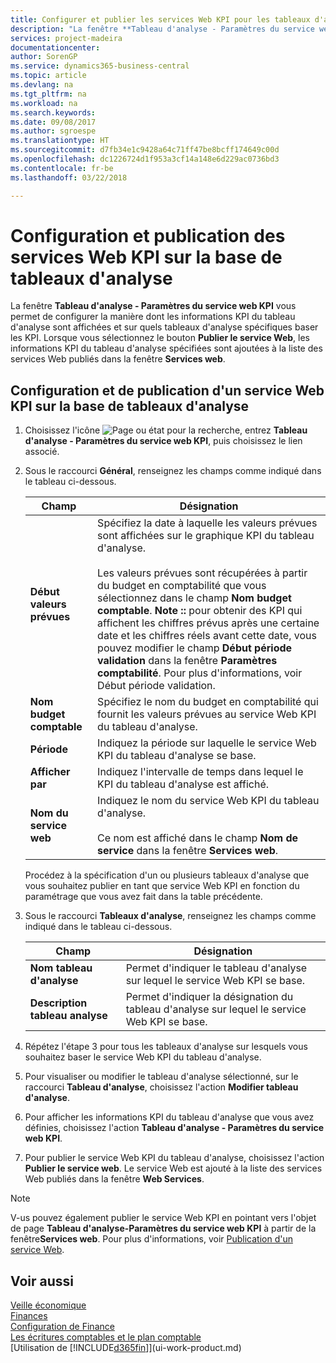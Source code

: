 ```yaml
---
title: Configurer et publier les services Web KPI pour les tableaux d'analyse | Microsoft Docs
description: "La fenêtre **Tableau d'analyse - Paramètres du service web KPI** vous permet de configurer la manière dont les informations KPI du tableau d'analyse sont affichées et sur quels tableaux d'analyse spécifiques baser les KPI."
services: project-madeira
documentationcenter: 
author: SorenGP
ms.service: dynamics365-business-central
ms.topic: article
ms.devlang: na
ms.tgt_pltfrm: na
ms.workload: na
ms.search.keywords: 
ms.date: 09/08/2017
ms.author: sgroespe
ms.translationtype: HT
ms.sourcegitcommit: d7fb34e1c9428a64c71ff47be8bcff174649c00d
ms.openlocfilehash: dc1226724d1f953a3cf14a148e6d229ac0736bd3
ms.contentlocale: fr-be
ms.lasthandoff: 03/22/2018

---
```

# <a name="set-up-and-publish-kpi-web-services-based-on-account-schedules"></a>Configuration et publication des services Web KPI sur la base de tableaux d'analyse
La fenêtre **Tableau d'analyse - Paramètres du service web KPI** vous permet de configurer la manière dont les informations KPI du tableau d'analyse sont affichées et sur quels tableaux d'analyse spécifiques baser les KPI. Lorsque vous sélectionnez le bouton **Publier le service Web**, les informations KPI du tableau d'analyse spécifiées sont ajoutées à la liste des services Web publiés dans la fenêtre **Services web**.  

## <a name="to-set-up-and-publish-a-kpi-web-service-that-is-based-on-account-schedules"></a>Configuration et de publication d'un service Web KPI sur la base de tableaux d'analyse  

1.  Choisissez l'icône ![Page ou état pour la recherche](media/ui-search/search_small.png "icône Page ou état pour la recherche"), entrez **Tableau d'analyse - Paramètres du service web KPI**, puis choisissez le lien associé.  
2.  Sous le raccourci **Général**, renseignez les champs comme indiqué dans le tableau ci-dessous.  

    |Champ|Désignation|  
    |---------------------------------|---------------------------------------|  
    |**Début valeurs prévues**|Spécifiez la date à laquelle les valeurs prévues sont affichées sur le graphique KPI du tableau d'analyse.<br /><br /> Les valeurs prévues sont récupérées à partir du budget en comptabilité que vous sélectionnez dans le champ **Nom budget comptable**. **Note ::** pour obtenir des KPI qui affichent les chiffres prévus après une certaine date et les chiffres réels avant cette date, vous pouvez modifier le champ **Début période validation** dans la fenêtre **Paramètres comptabilité**. Pour plus d'informations, voir Début période validation.|  
    |**Nom budget comptable**|Spécifiez le nom du budget en comptabilité qui fournit les valeurs prévues au service Web KPI du tableau d'analyse.|  
    |**Période**|Indiquez la période sur laquelle le service Web KPI du tableau d'analyse se base.|  
    |**Afficher par**|Indiquez l'intervalle de temps dans lequel le KPI du tableau d'analyse est affiché.|  
    |**Nom du service web**|Indiquez le nom du service Web KPI du tableau d'analyse.<br /><br /> Ce nom est affiché dans le champ **Nom de service** dans la fenêtre **Services web**.|  

    Procédez à la spécification d'un ou plusieurs tableaux d'analyse que vous souhaitez publier en tant que service Web KPI en fonction du paramétrage que vous avez fait dans la table précédente.  

3.  Sous le raccourci **Tableaux d'analyse**, renseignez les champs comme indiqué dans le tableau ci-dessous.  

    |Champ|Désignation|  
    |---------------------------------|---------------------------------------|  
    |**Nom tableau d'analyse**|Permet d'indiquer le tableau d'analyse sur lequel le service Web KPI se base.|  
    |**Description tableau analyse**|Permet d'indiquer la désignation du tableau d'analyse sur lequel le service Web KPI se base.|  

4.  Répétez l'étape 3 pour tous les tableaux d'analyse sur lesquels vous souhaitez baser le service Web KPI du tableau d'analyse.  
5.  Pour visualiser ou modifier le tableau d'analyse sélectionné, sur le raccourci **Tableau d'analyse**, choisissez l'action **Modifier tableau d'analyse**.  
6.  Pour afficher les informations KPI du tableau d'analyse que vous avez définies, choisissez l'action **Tableau d'analyse - Paramètres du service web KPI**.  
7.  Pour publier le service Web KPI du tableau d'analyse, choisissez l'action **Publier le service web**. Le service Web est ajouté à la liste des services Web publiés dans la fenêtre **Web Services**.  

> [!NOTE]  
>  V-us pouvez également publier le service Web KPI en pointant vers l'objet de page **Tableau d'analyse\-Paramètres du service web KPI** à partir de la fenêtre**Services web**. Pour plus d'informations, voir [Publication d'un service Web](across-how-publish-web-service.md).  

## <a name="see-also"></a>Voir aussi  
[Veille économique](bi.md)  
[Finances](finance.md)  
[Configuration de Finance](finance-setup-finance.md)  
[Les écritures comptables et le plan comptable](finance-general-ledger.md)  
[Utilisation de [!INCLUDE[d365fin](includes/d365fin_md.md)]](ui-work-product.md)

